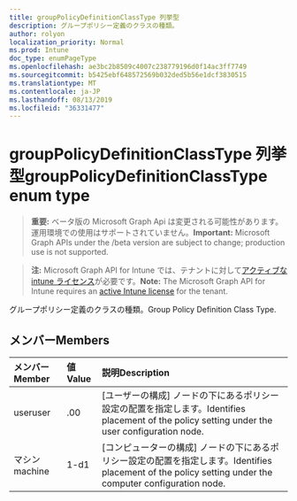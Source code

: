 ```yaml
---
title: groupPolicyDefinitionClassType 列挙型
description: グループポリシー定義のクラスの種類。
author: rolyon
localization_priority: Normal
ms.prod: Intune
doc_type: enumPageType
ms.openlocfilehash: ae3bc2b8509c4007c238779196d0f14ac3ff7749
ms.sourcegitcommit: b5425ebf648572569b032ded5b56e1dcf3830515
ms.translationtype: MT
ms.contentlocale: ja-JP
ms.lasthandoff: 08/13/2019
ms.locfileid: "36331477"
---
```

# <a name="grouppolicydefinitionclasstype-enum-type"></a><span data-ttu-id="dbdd8-103">groupPolicyDefinitionClassType 列挙型</span><span class="sxs-lookup"><span data-stu-id="dbdd8-103">groupPolicyDefinitionClassType enum type</span></span>

> <span data-ttu-id="dbdd8-104">**重要:** ベータ版の Microsoft Graph Api は変更される可能性があります。運用環境での使用はサポートされていません。</span><span class="sxs-lookup"><span data-stu-id="dbdd8-104">**Important:** Microsoft Graph APIs under the /beta version are subject to change; production use is not supported.</span></span>

> <span data-ttu-id="dbdd8-105">**注:** Microsoft Graph API for Intune では、テナントに対して[アクティブな intune ライセンス](https://go.microsoft.com/fwlink/?linkid=839381)が必要です。</span><span class="sxs-lookup"><span data-stu-id="dbdd8-105">**Note:** The Microsoft Graph API for Intune requires an [active Intune license](https://go.microsoft.com/fwlink/?linkid=839381) for the tenant.</span></span>

<span data-ttu-id="dbdd8-106">グループポリシー定義のクラスの種類。</span><span class="sxs-lookup"><span data-stu-id="dbdd8-106">Group Policy Definition Class Type.</span></span>

## <a name="members"></a><span data-ttu-id="dbdd8-107">メンバー</span><span class="sxs-lookup"><span data-stu-id="dbdd8-107">Members</span></span>
|<span data-ttu-id="dbdd8-108">メンバー</span><span class="sxs-lookup"><span data-stu-id="dbdd8-108">Member</span></span>|<span data-ttu-id="dbdd8-109">値</span><span class="sxs-lookup"><span data-stu-id="dbdd8-109">Value</span></span>|<span data-ttu-id="dbdd8-110">説明</span><span class="sxs-lookup"><span data-stu-id="dbdd8-110">Description</span></span>|
|:---|:---|:---|
|<span data-ttu-id="dbdd8-111">user</span><span class="sxs-lookup"><span data-stu-id="dbdd8-111">user</span></span>|<span data-ttu-id="dbdd8-112">.0</span><span class="sxs-lookup"><span data-stu-id="dbdd8-112">0</span></span>|<span data-ttu-id="dbdd8-113">[ユーザーの構成] ノードの下にあるポリシー設定の配置を指定します。</span><span class="sxs-lookup"><span data-stu-id="dbdd8-113">Identifies placement of the policy setting under the user configuration node.</span></span>|
|<span data-ttu-id="dbdd8-114">マシン</span><span class="sxs-lookup"><span data-stu-id="dbdd8-114">machine</span></span>|<span data-ttu-id="dbdd8-115">1-d</span><span class="sxs-lookup"><span data-stu-id="dbdd8-115">1</span></span>|<span data-ttu-id="dbdd8-116">[コンピューターの構成] ノードの下にあるポリシー設定の配置を指定します。</span><span class="sxs-lookup"><span data-stu-id="dbdd8-116">Identifies placement of the policy setting under the computer configuration node.</span></span>|



